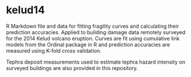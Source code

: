 # kelud14
R Markdown file and data for fitting fragility curves and calculating their prediction accuracies. Applied to building damage data remotely surveyed for the 2014 Kelud volcano eruption. Curves are fit using cumulative link models from the Ordinal package in R and prediction accuracies are measured using K-fold cross validation.

Tephra deposit measurements used to estimate tephra hazard intensity on surveyed buildings are also provided in this repository.

